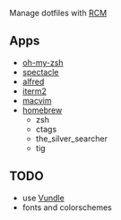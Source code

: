 Manage dotfiles with [RCM](http://robots.thoughtbot.com/rcm-for-rc-files-in-dotfiles-repos)

## Apps
- [oh-my-zsh](https://github.com/robbyrussell/oh-my-zsh)
- [spectacle](http://spectacleapp.com/)
- [alfred](http://www.alfredapp.com/)
- [iterm2](http://iterm2.com/)
- [macvim](https://github.com/b4winckler/macvim)
- [homebrew](http://brew.sh/)
  - zsh
  - ctags
  - the_silver_searcher
  - tig

## TODO
  - use [Vundle](https://github.com/gmarik/Vundle.vim)
  - fonts and colorschemes
  
